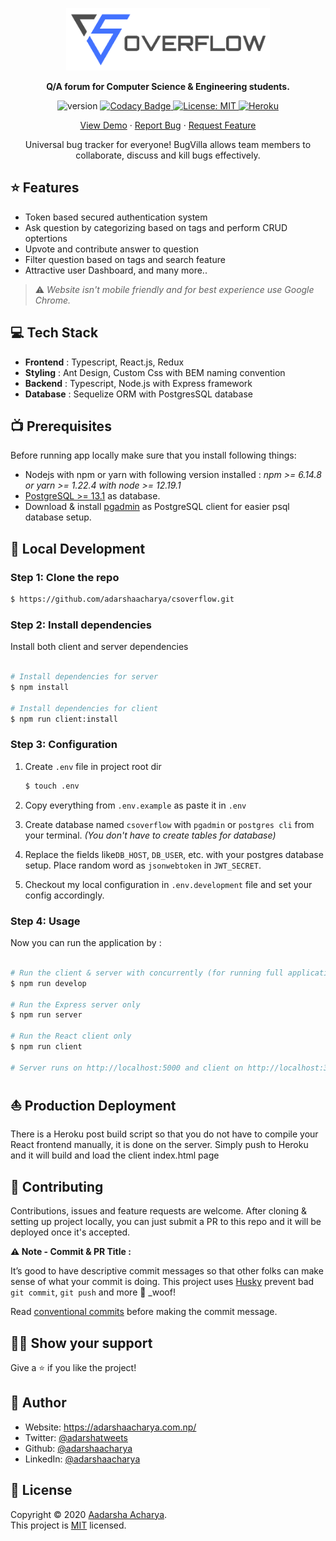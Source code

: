 <p align="center">
<a href="https://csoverflow.herokuapp.com/">
<img src="assets/logo.png" alt="Logo" height="100px"/>
</a>
</p>

<p align="center">
<b>
Q/A forum for Computer Science & Engineering students.
</b>
</p>

<p align="center">
<img src="https://img.shields.io/static/v1?label=version&message=1.0.0&color=blue" alt="version" />
<a href="https://www.codacy.com/gh/adarshaacharya/CsOverflow/dashboard?utm_source=github.com&amp;utm_medium=referral&amp;utm_content=adarshaacharya/CsOverflow&amp;utm_campaign=Badge_Grade">
<img src="https://app.codacy.com/project/badge/Grade/0d9e7dd307aa44528e75abc123e01a85" alt="Codacy Badge" >
</a>

<a href="https://github.com/adarshaacharya/CsOverflow/blob/master/LICENSE" target="_blank">
<img alt="License: MIT" src="https://img.shields.io/github/license/adarshaacharya/CsOverflow" />
<img src="https://pyheroku-badge.herokuapp.com/?app=csoverflow" alt="Heroku">
</a>
</p>

  <p align="center">
    <a href="https://csoverflow.herokuapp.com">View Demo</a>
    ·
    <a href="https://github.com/adarshaacharya/CsOverflow/issues">Report Bug</a>
    ·
    <a href="https://github.com/adarshaacharya/CsOverflow/issues">Request Feature</a>
  </p>
  <p align="center">Universal bug tracker for everyone! BugVilla allows team members to collaborate, discuss and kill bugs effectively.</p>

## ⭐ Features

- Token based secured authentication system
- Ask question by categorizing based on tags and perform CRUD optertions
- Upvote and contribute answer to question
- Filter question based on tags and search feature
- Attractive user Dashboard, and many more..

> ⚠️ _Website isn't mobile friendly and for best experience use Google Chrome._

## 💻 Tech Stack

- **Frontend** : Typescript, React.js, Redux
- **Styling** : Ant Design, Custom Css with BEM naming convention
- **Backend** : Typescript, Node.js with Express framework
- **Database** : Sequelize ORM with PostgresSQL database

## 📺 Prerequisites

Before running app locally make sure that you install following things:

- Nodejs with npm or yarn with following version installed :
  _npm >= 6.14.8 or yarn >= 1.22.4 with node >= 12.19.1_
- [PostgreSQL >= 13.1](https://www.postgresql.org/) as database.
- Download & install [pgadmin](https://www.pgadmin.org/download/) as PostgreSQL client for easier psql database setup.

## 🚀 Local Development

### Step 1: Clone the repo

```bash
$ https://github.com/adarshaacharya/csoverflow.git
```

### Step 2: Install dependencies

Install both client and server dependencies

```bash

# Install dependencies for server
$ npm install

# Install dependencies for client
$ npm run client:install

```

### Step 3: Configuration

1. Create `.env` file in project root dir

   ```bash
   $ touch .env
   ```

2. Copy everything from `.env.example` as paste it in `.env`

3. Create database named `csoverflow` with `pgadmin` or `postgres cli` from your terminal. _(You don't have to create tables for database)_

4. Replace the fields like`DB_HOST`, `DB_USER`, etc. with your postgres database setup. Place random word as `jsonwebtoken` in `JWT_SECRET`.

5. Checkout my local configuration in `.env.development` file and set your config accordingly.

### Step 4: Usage

Now you can run the application by :

```bash

# Run the client & server with concurrently (for running full application)
$ npm run develop

# Run the Express server only
$ npm run server

# Run the React client only
$ npm run client

# Server runs on http://localhost:5000 and client on http://localhost:3000

```

## ⛵ Production Deployment

There is a Heroku post build script so that you do not have to compile your React frontend manually, it is done on the server. Simply push to Heroku and it will build and load the client index.html page

## 🤝 Contributing

Contributions, issues and feature requests are welcome. After cloning & setting up project locally, you can just submit a PR to this repo and it will be deployed once it's accepted.

**⚠️ Note - Commit & PR Title :**

It’s good to have descriptive commit messages so that other folks can make sense of what your commit is doing.
This project uses [Husky](https://github.com/typicode/husky/blob/master/README.md) prevent bad `git commit`, `git push` and more 🐶 \_woof!

Read [conventional commits](https://www.conventionalcommits.org/en/v1.0.0-beta.3/) before making the commit message.

## 👏🏻 Show your support

Give a ⭐️ if you like the project!

## 👤 Author

- Website: <https://adarshaacharya.com.np/>
- Twitter: [@adarshatweets](https://twitter.com/adarshatweets)
- Github: [@adarshaacharya](https://github.com/adarshaacharya)
- LinkedIn: [@adarshaacharya](https://linkedin.com/in/adarshaacharya)

## 📝 License

Copyright © 2020 [Aadarsha Acharya](http://adarshaacharya.com.np/).<br />
This project is [MIT](https://github.com/adarshaacharya/CsOverflow/blob/master/LICENSE) licensed.
